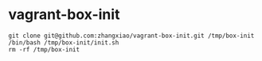 vagrant-box-init
================

    git clone git@github.com:zhangxiao/vagrant-box-init.git /tmp/box-init
    /bin/bash /tmp/box-init/init.sh
    rm -rf /tmp/box-init
